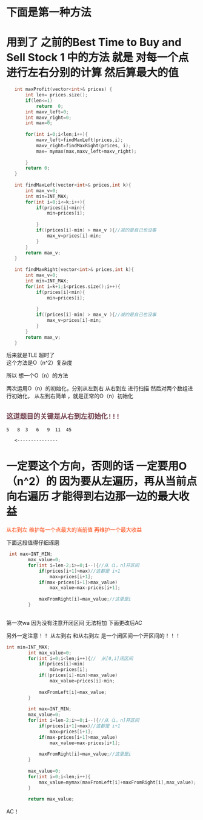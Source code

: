 # 下面是第一种方法 
# 用到了 之前的Best Time to Buy and Sell Stock 1 中的方法  就是  对每一个点 进行左右分别的计算  然后算最大的值


 ```cpp
 	int maxProfit(vector<int>& prices) {
        int len= prices.size();
        if(len<=1)
            return  0;
        int maxv_left=0;
        int maxv_right=0;
        int max=0;
        
        for(int i=0;i<len;i++){
            maxv_left=findMaxLeft(prices,i);
            maxv_right=findMaxRight(prices, i);
            max= mymax(max,maxv_left+maxv_right);
            
        }
        return 0;
    }
    
    int findMaxLeft(vector<int>& prices,int k){
        int max_v=0;
        int min=INT_MAX;
        for(int i=0;i<=k;i++){
            if(prices[i]<min){
                min=prices[i];
        
            }
            if((prices[i]-min) > max_v ){//减的是自己也没事
                max_v=prices[i]-min;
            }
        }
        return max_v;
    }
    
    int findMaxRight(vector<int>& prices,int k){
        int max_v=0;
        int min=INT_MAX;
        for(int i=k+1;i<prices.size();i++){
            if(prices[i]<min){
                min=prices[i];
                
            }
            if((prices[i]-min) > max_v ){//减的是自己也没事
                max_v=prices[i]-min;
            }
        }
        return max_v;
    }
 
 ```
 
 后来就是TLE  超时了  
 这个方法是O（n^2）复杂度
 
 
 所以  想一个O（n）的方法
 
 
 
 两次运用O（n）的初始化，分别从左到右  从右到左  进行扫描  然后对两个数组进行初始化，
 从左到右简单  ，就是正常的O（n）初始化
 
## <font color="73425">` 这道题目的关键是从右到左初始化!!! ` </font>



   	5   8  3   6   9  11  45 
   
       <--------------- 
       
#  一定要这个方向，否则的话  一定要用O（n^2）的 因为要从左遍历，再从当前点向右遍历  才能得到右边那一边的最大收益    


<font color = "ff3c00"> 从右到左  维护每一个点最大的当前值  再维护一个最大收益    </font>

下面这段值得仔细琢磨

```cpp
 int max=INT_MIN;
        max_value=0;
        for(int i=len-2;i>=0;i--){//从（i，n]开区间
            if(prices[i+1]>max)//这都是 i+1
                max=prices[i+1];
            if(max-prices[i+1]>max_value)
                max_value=max-prices[i+1];
            
            maxFromRight[i]=max_value;//这里是i
        }
        
```

第一次wa  因为没有注意开闭区间  无法相加  下面更改后AC

另外一定注意！！  从左到右 和从右到左  是一个闭区间一个开区间的！！！

```cpp
int min=INT_MAX;
        int max_value=0;
        for(int i=0;i<len;i++){//  从[0,i]闭区间
            if(prices[i]<min)
                min=prices[i];
            if((prices[i]-min)>max_value)
                max_value=prices[i]-min;
            
            maxFromLeft[i]=max_value;
        }
        
        int max=INT_MIN;
        max_value=0;
        for(int i=len-2;i>=0;i--){//从（i，n]开区间
            if(prices[i+1]>max)//这都是 i+1
                max=prices[i+1];
            if(max-prices[i+1]>max_value)
                max_value=max-prices[i+1];
            
            maxFromRight[i]=max_value;//这里是i
        }
        
        max_value=0;
        for(int i=0;i<len;i++){
            max_value=mymax(maxFromLeft[i]+maxFromRight[i],max_value);
        }
        
        return max_value;        

```
 
 AC！

       
  
       

